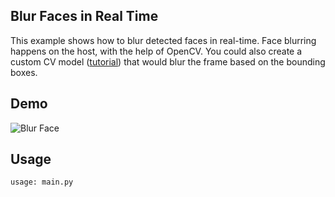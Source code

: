 ## Blur Faces in Real Time

This example shows how to blur detected faces in real-time. Face blurring happens on the host, with the help of OpenCV. You could also create
a custom CV model ([tutorial](https://docs.luxonis.com/en/latest/pages/tutorials/creating-custom-nn-models/)) that would blur the frame based on the bounding boxes.

## Demo

![Blur Face](https://user-images.githubusercontent.com/18037362/139135932-b907f037-9336-4c42-a479-5715d9693c9c.gif)

## Usage

```bash
usage: main.py
```
